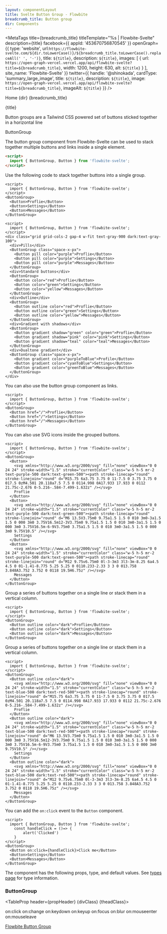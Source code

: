 ```yaml
---
layout: componentLayout
title: Svelte Button Group - Flowbite
breadcrumb_title: Button group
dir: Components
---
```



<MetaTags
  title={breadcrumb_title}
  titleTemplate="%s | Flowbite-Svelte"
  description={title}
  facebook={{
  appId: '453670756870545'
}}
openGraph={{
  type: 'website',
  url:`https://flowbite-svelte.com/${dir.toLowerCase()}/${breadcrumb_title.toLowerCase().replaceAll(' ', '-')}`,
    title: `${title}`,
    description: `${title}`,
    images: [
      {
        url: `https://open-graph-vercel.vercel.app/api/flowbite-svelte?title=${breadcrumb_title}`,
        width: 1200,
        height: 630,
        alt: `${title}`
      }
    ],
    site_name: 'Flowbite-Svelte'
  }}
  twitter={{
    handle: '@shinokada',
    cardType: 'summary_large_image',
    title: `${title}`,
    description: `${title}`,
    image: `https://open-graph-vercel.vercel.app/api/flowbite-svelte?title=${breadcrumb_title}`,
    imageAlt: `${title}`
  }}
/>

<script>
  import { Htwo, ExampleDiv, GitHubSource, CompoDescription, TableProp, TableDefaultRow} from '../utils'
import { MetaTags } from 'svelte-meta-tags';
  import { Breadcrumb, BreadcrumbItem, Badge, Heading, P, A } from '$lib'
  // Props table
  import { props as buttonGroupProps} from '../props/ButtonGroup.json'
  let propHeader = ['Name', 'Type', 'Default']
  let divClass='w-full relative overflow-x-auto shadow-md sm:rounded-lg py-4'
  let theadClass ='text-xs text-gray-700 uppercase bg-gray-50 dark:bg-gray-700 dark:text-white'
</script>

<Breadcrumb class="pt-16 py-8">
  <BreadcrumbItem href="/" home >Home</BreadcrumbItem>
  <BreadcrumbItem>{dir}</BreadcrumbItem>
  <BreadcrumbItem>{breadcrumb_title}</BreadcrumbItem>
</Breadcrumb>

<Heading class="mb-2" tag="h1" customSize="text-3xl">{title}</Heading>

<CompoDescription>Button groups are a Tailwind CSS powered set of buttons sticked together in a horizontal line</CompoDescription>

<ExampleDiv>
<GitHubSource href="buttongroups/ButtonGroup.svelte">ButtonGroup</GitHubSource>
</ExampleDiv>

The button group component from Flowbite-Svelte can be used to stack together multiple buttons and links inside a single element.

<Htwo label="Setup" />

```html
<script>
  import { ButtonGroup, Button } from 'flowbite-svelte';
</script>
```

<Htwo label="Default" />

Use the following code to stack together buttons into a single group.

```svelte example hideScript
<script>
  import { ButtonGroup, Button } from 'flowbite-svelte';
</script>
<ButtonGroup>
  <Button>Proflie</Button>
  <Button>Settings</Button>
  <Button>Messages</Button>
</ButtonGroup>
```

<Htwo label="More examples" />

```svelte example hideScript
<script>
  import { ButtonGroup, Button } from 'flowbite-svelte';
</script>
<div class="grid grid-cols-2 gap-4 w-fit text-gray-900 dark:text-gray-100">
  <div>Pills</div>
  <ButtonGroup class="space-x-px">
    <Button pill color="purple">Proflie</Button>
    <Button pill color="purple">Settings</Button>
    <Button pill color="purple">Messages</Button>
  </ButtonGroup>
  <div>Standard buttons</div>
  <ButtonGroup>
    <Button color="red">Proflie</Button>
    <Button color="green">Settings</Button>
    <Button color="yellow">Messages</Button>
  </ButtonGroup>
  <div>Outline</div>
  <ButtonGroup>
    <Button outline color="red">Proflie</Button>
    <Button outline color="green">Settings</Button>
    <Button outline color="yellow">Messages</Button>
  </ButtonGroup>
  <div>Gradient with shadows</div>
  <ButtonGroup>
    <Button gradient shadow="green" color="green">Proflie</Button>
    <Button gradient shadow="pink" color="pink">Settings</Button>
    <Button gradient shadow="teal" color="teal">Messages</Button>
  </ButtonGroup>
  <div>Dualtone gradient</div>
  <ButtonGroup class="space-x-px">
    <Button gradient color="purpleToBlue">Profile</Button>
    <Button gradient color="cyanToBlue">Settings</Button>
    <Button gradient color="greenToBlue">Messages</Button>
  </ButtonGroup>
</div>
```

<Htwo label="Button group as links" />

You can also use the button group component as links.

```svelte example hideScript
<script>
  import { ButtonGroup, Button } from 'flowbite-svelte';
</script>
<ButtonGroup>
  <Button href="/">Proflie</Button>
  <Button href="/">Settings</Button>
  <Button href="/">Messages</Button>
</ButtonGroup>
```

<Htwo label="Group buttons with icons" />

You can also use SVG icons inside the grouped buttons.

```svelte example hideScript
<script>
  import { ButtonGroup, Button } from 'flowbite-svelte';
</script>
<ButtonGroup>
  <Button>
    <svg xmlns="http://www.w3.org/2000/svg" fill="none" viewBox="0 0 24 24" stroke-width="1.5" stroke="currentColor" class="w-5 h-5 mr-2 text-purple-500 dark:text-green-500"><path stroke-linecap="round" stroke-linejoin="round" d="M15.75 6a3.75 3.75 0 11-7.5 0 3.75 3.75 0 017.5 0zM4.501 20.118a7.5 7.5 0 0114.998 0A17.933 17.933 0 0112 21.75c-2.676 0-5.216-.584-7.499-1.632z" /></svg>
    Proflie
  </Button>
  <Button>
    <svg xmlns="http://www.w3.org/2000/svg" fill="none" viewBox="0 0 24 24" stroke-width="1.5" stroke="currentColor" class="w-5 h-5 mr-2 text-purple-500 dark:text-green-500"><path stroke-linecap="round" stroke-linejoin="round" d="M6 13.5V3.75m0 9.75a1.5 1.5 0 010 3m0-3a1.5 1.5 0 000 3m0 3.75V16.5m12-3V3.75m0 9.75a1.5 1.5 0 010 3m0-3a1.5 1.5 0 000 3m0 3.75V16.5m-6-9V3.75m0 3.75a1.5 1.5 0 010 3m0-3a1.5 1.5 0 000 3m0 9.75V10.5" /></svg>
    Settings
  </Button>
  <Button>
    <svg xmlns="http://www.w3.org/2000/svg" fill="none" viewBox="0 0 24 24" stroke-width="1.5" stroke="currentColor" class="w-5 h-5 mr-2 text-purple-500 dark:text-green-500"><path stroke-linecap="round" stroke-linejoin="round" d="M12 9.75v6.75m0 0l-3-3m3 3l3-3m-8.25 6a4.5 4.5 0 01-1.41-8.775 5.25 5.25 0 0110.233-2.33 3 3 0 013.758 3.848A3.752 3.752 0 0118 19.5H6.75z" /></svg>
    Messages
  </Button>
</ButtonGroup>
```

<Htwo label="Outline" />

Group a series of buttons together on a single line or stack them in a vertical column.

```svelte example hideScript
<script>
  import { ButtonGroup, Button } from 'flowbite-svelte';
</script>
<ButtonGroup>
  <Button outline color="dark">Proflie</Button>
  <Button outline color="dark">Settings</Button>
  <Button outline color="dark">Messages</Button>
</ButtonGroup>
```

<Htwo label="Outline with icon" />

Group a series of buttons together on a single line or stack them in a vertical column.

```svelte example hideScript
<script>
  import { ButtonGroup, Button } from 'flowbite-svelte';
</script>
<ButtonGroup>
  <Button outline color="dark">
    <svg xmlns="http://www.w3.org/2000/svg" fill="none" viewBox="0 0 24 24" stroke-width="1.5" stroke="currentColor" class="w-5 h-5 mr-2 text-blue-500 dark:text-red-500"><path stroke-linecap="round" stroke-linejoin="round" d="M15.75 6a3.75 3.75 0 11-7.5 0 3.75 3.75 0 017.5 0zM4.501 20.118a7.5 7.5 0 0114.998 0A17.933 17.933 0 0112 21.75c-2.676 0-5.216-.584-7.499-1.632z" /></svg>
    Proflie
  </Button>
  <Button outline color="dark">
    <svg xmlns="http://www.w3.org/2000/svg" fill="none" viewBox="0 0 24 24" stroke-width="1.5" stroke="currentColor" class="w-5 h-5 mr-2 text-blue-500 dark:text-red-500"><path stroke-linecap="round" stroke-linejoin="round" d="M6 13.5V3.75m0 9.75a1.5 1.5 0 010 3m0-3a1.5 1.5 0 000 3m0 3.75V16.5m12-3V3.75m0 9.75a1.5 1.5 0 010 3m0-3a1.5 1.5 0 000 3m0 3.75V16.5m-6-9V3.75m0 3.75a1.5 1.5 0 010 3m0-3a1.5 1.5 0 000 3m0 9.75V10.5" /></svg>
    Settings
  </Button>
  <Button outline color="dark">
    <svg xmlns="http://www.w3.org/2000/svg" fill="none" viewBox="0 0 24 24" stroke-width="1.5" stroke="currentColor" class="w-5 h-5 mr-2 text-blue-500 dark:text-red-500"><path stroke-linecap="round" stroke-linejoin="round" d="M12 9.75v6.75m0 0l-3-3m3 3l3-3m-8.25 6a4.5 4.5 0 01-1.41-8.775 5.25 5.25 0 0110.233-2.33 3 3 0 013.758 3.848A3.752 3.752 0 0118 19.5H6.75z" /></svg>
    Messages
  </Button>
</ButtonGroup>
```

<Htwo label="Events" />

You can add the `on:click` event to the `Button` component.

```svelte example
<script>
  import { ButtonGroup, Button } from 'flowbite-svelte';
  	const handleClick = ()=> {
		alert('Clicked')
	}
</script>
<ButtonGroup>
  <Button on:click={handleClick}>Click me</Button>
  <Button>Settings</Button>
  <Button>Messages</Button>
</ButtonGroup>
```

<Htwo label="Props" />

The component has the following props, type, and default values. See <A href="/pages/types">types page</A> for type information.

<h3 class='text-xl w-full dark:text-white py-4'>ButtonGroup</h3>

<TableProp header={propHeader} {divClass} {theadClass}>
  <TableDefaultRow items={buttonGroupProps} rowState='hover' />
</TableProp>

<Htwo label="Forwarded Events" />

<div class="flex flex-wrap gap-2">
<Badge large={true}>on:click</Badge>
<Badge large={true}>on:change</Badge>
<Badge large={true}>on:keydown</Badge>
<Badge large={true}>on:keyup</Badge>
<Badge large={true}>on:focus</Badge>
<Badge large={true}>on:blur</Badge>
<Badge large={true}>on:mouseenter</Badge>
<Badge large={true}>on:mouseleave</Badge>
</div>

<Htwo label="References" />

<P>
  <A href="https://flowbite.com/docs/components/button-group/" target="_blank" rel="noreferrer" class="link"
    >Flowbite Button Group</A
  >
</P>